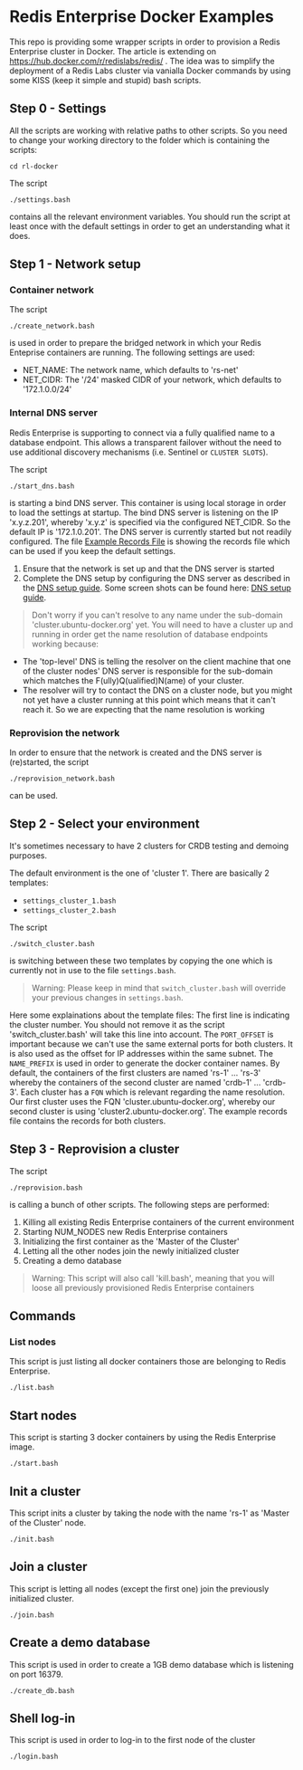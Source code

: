 # Redis Enterprise Docker Examples

This repo is providing some wrapper scripts in order to provision a Redis Enterprise cluster in Docker. The article is extending on https://hub.docker.com/r/redislabs/redis/ . The idea was to simplify the deployment of a Redis Labs cluster via vanialla Docker commands by using some KISS (keep it simple and stupid) bash scripts.

## Step 0 - Settings

All the scripts are working with relative paths to other scripts. So you need to change your working directory to the folder which is containing the scripts:

```
cd rl-docker
```

The script

```
./settings.bash
```

contains all the relevant environment variables. You should run the script at least once with the default settings in order to get an understanding what it does.

## Step 1 - Network setup

### Container network

The script

```
./create_network.bash
```

is used in order to prepare the bridged network in which your Redis Enteprise containers are running. The following settings are used:

* NET_NAME: The network name, which defaults to 'rs-net'
* NET_CIDR: The '/24' masked CIDR of your network, which defaults to '172.1.0.0/24'

### Internal DNS server

Redis Enterprise is supporting to connect via a fully qualified name to a database endpoint. This allows a transparent failover without the need to use additional discovery mechanisms (i.e. Sentinel or `CLUSTER SLOTS`).

The script

```
./start_dns.bash
```

is starting a bind DNS server. This container is using local storage in order to load the settings at startup. The bind DNS server is listening on the IP 'x.y.z.201', whereby 'x.y.z' is specified via the configured NET_CIDR. So the default IP is '172.1.0.201'. The DNS server is currently started but not readily configured. The file [Example Records File](https://github.com/nosqlgeek/rl-docker/blob/master/example_dns_records.txt) is showing the records file which can be used if you keep the default settings.

1. Ensure that the network is set up and that the DNS server is started
1. Complete the DNS setup by configuring the DNS server as described in the [DNS setup guide](https://github.com/nosqlgeek/rl-docker/blob/master/DNSSETUP.md). Some screen shots can be found here: [DNS setup guide](https://github.com/nosqlgeek/rl-docker/blob/master/img/README.md).

> Don't worry if you can't resolve to any name under the sub-domain 'cluster.ubuntu-docker.org' yet. You will need to have a cluster up and running in order get the name resolution of database endpoints working because:

* The 'top-level' DNS is telling the resolver on the client machine that one of the cluster nodes' DNS server is responsible for the sub-domain which matches the F(ully)Q(ualified)N(ame) of your cluster.
* The resolver will try to contact the DNS on a cluster node, but you might not yet have a cluster running at this point which means that it can't reach it. So we are expecting that the name resolution is working

### Reprovision the network

In order to ensure that the network is created and the DNS server is (re)started, the script

```
./reprovision_network.bash
```

can be used.

## Step 2 - Select your environment

It's sometimes necessary to have 2 clusters for CRDB testing and demoing purposes.

The default environment is the one of 'cluster 1'. There are basically 2 templates:

* `settings_cluster_1.bash`
* `settings_cluster_2.bash`

The script 

```
./switch_cluster.bash
```

is switching between these two templates by copying the one which is currently not in use to the file `settings.bash`.

> Warning: Please keep in mind that `switch_cluster.bash` will override your previous changes in `settings.bash`.

Here some explainations about the template files: The first line is indicating the cluster number. You should not remove it as the script 'switch_cluster.bash' will take this line into account. The `PORT_OFFSET` is important because we can't use the same external ports for both clusters. It is also used as the offset for IP addresses within the same subnet. The `NAME_PREFIX` is used in order to generate the docker container names. By default, the containers of the first clusters are named 'rs-1' ... 'rs-3' whereby the containers of the second cluster are named 'crdb-1' ... 'crdb-3'. Each cluster has a `FQN` which is relevant regarding the name resolution. Our first cluster uses the FQN 'cluster.ubuntu-docker.org', whereby our second cluster is using 'cluster2.ubuntu-docker.org'. The example records file contains the records for both clusters.

## Step 3 - Reprovision a cluster

The script

```
./reprovision.bash
```

is calling a bunch of other scripts. The following steps are performed:

1. Killing all existing Redis Enterprise containers of the current environment
1. Starting NUM_NODES new Redis Enterprise containers
1. Initializing the first container as the 'Master of the Cluster'
1. Letting all the other nodes join the newly initialized cluster
1. Creating a demo database

> Warning: This script will also call 'kill.bash', meaning that you will loose all previously provisioned Redis Enterprise containers


## Commands

### List nodes

This script is just listing all docker containers those are belonging to Redis Enterprise.

```
./list.bash
```

## Start nodes

This script is starting 3 docker containers by using the Redis Enterprise image.

```
./start.bash
```

## Init a cluster

This script inits a cluster by taking the node with the name 'rs-1' as 'Master of the Cluster' node.

```
./init.bash
```

## Join a cluster

This script is letting all nodes (except the first one) join the previously initialized cluster.

```
./join.bash
```

## Create a demo database

This script is used in order to create a 1GB demo database which is listening on port 16379.

```
./create_db.bash
```

## Shell log-in

This script is used in order to log-in to the first node of the cluster

```
./login.bash
```
